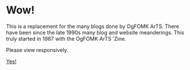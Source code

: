 # Wow!

This is a replacement for the many blogs done by OgFOMK ArTS. There have been since the late 1990s many blog and website meanderings. This truly started in 1987 with the OgFOMK ArTS 'Zine.

Please view responsively. 

[Yes!](2025-10-27-OH-BOY-It-IS-LOVE.md)

